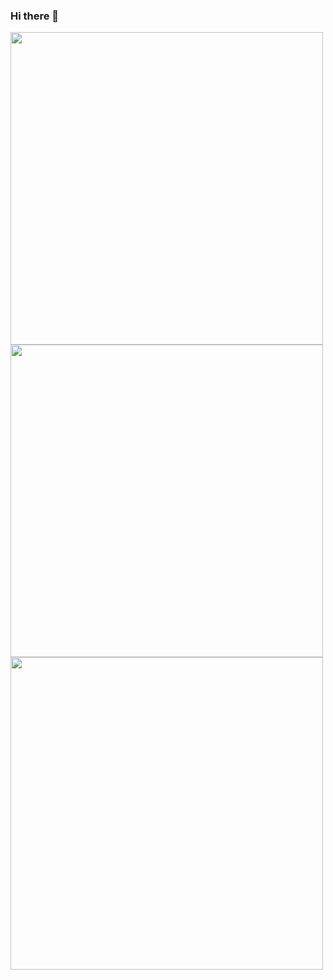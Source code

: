 ### Hi there 👋

<!--
**rosyanxone/rosyanxone** is a ✨ _special_ ✨ repository because its `README.md` (this file) appears on your GitHub profile.

Here are some ideas to get you started:

- 🔭 I’m currently working on ...
- 🌱 I’m currently learning ...
- 👯 I’m looking to collaborate on ...
- 🤔 I’m looking for help with ...
- 💬 Ask me about ...
- 📫 How to reach me: ...
- 😄 Pronouns: ...
- ⚡ Fun fact: ...

[![Anurag's GitHub stats]()<br>
[![Top Langs]()](https://github.com/anuraghazra/github-readme-stats)<br>
[![GitHub Streak]()](https://git.io/streak-stats)

<img src="https://github-readme-stats.vercel.app/api?username=YOUR_USERNAME&show_icons=true&theme=ADD_THEME_HERE" width="400"> 
-->

<img src="https://github-readme-stats.vercel.app/api?username=rosyanxone&show_icons=true&theme=radical" width="500">
<img src="https://github-readme-stats.vercel.app/api/top-langs/?username=rosyanxone&theme=radical" width="500">
<img src="https://github-readme-streak-stats.herokuapp.com?user=rosyanxone&theme=radical&date_format=M%20j%5B%2C%20Y%5D" width="500">

